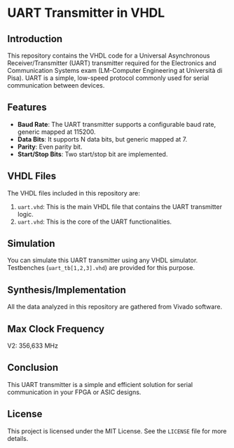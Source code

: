 # UART Transmitter in VHDL

## Introduction

This repository contains the VHDL code for a Universal Asynchronous Receiver/Transmitter (UART) transmitter required for the Electronics and Communication Systems exam (LM-Computer Engineering at Università di Pisa). UART is a simple, low-speed protocol commonly used for serial communication between devices.

## Features

- **Baud Rate**: The UART transmitter supports a configurable baud rate, generic mapped at 115200.
- **Data Bits**: It supports N data bits, but generic mapped at 7.
- **Parity**: Even parity bit.
- **Start/Stop Bits**: Two start/stop bit are implemented.

## VHDL Files

The VHDL files included in this repository are:

1. `uart.vhd`: This is the main VHDL file that contains the UART transmitter logic.
2. `uart.vhd`: This is the core of the UART functionalities.


## Simulation

You can simulate this UART transmitter using any VHDL simulator. Testbenches (`uart_tb[1,2,3].vhd`) are provided for this purpose.

## Synthesis/Implementation

All the data analyzed in this repository are gathered from Vivado software.

## Max Clock Frequency

V2: 356,633 MHz

## Conclusion

This UART transmitter is a simple and efficient solution for serial communication in your FPGA or ASIC designs.

## License

This project is licensed under the MIT License. See the `LICENSE` file for more details.
